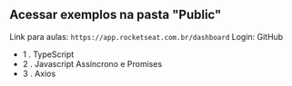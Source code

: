 ## Acessar exemplos na pasta "Public"

Link para aulas: `https://app.rocketseat.com.br/dashboard`
Login: GitHub

- 1 . TypeScript
- 2 . Javascript Assíncrono e Promises
- 3 . Axios
